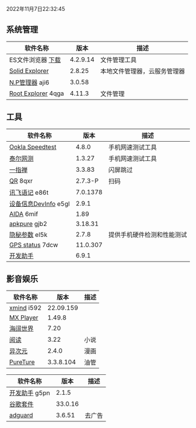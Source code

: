 2022年11月7日22:32:45

## 系统管理

| 软件名称                                                     | 版本     | 描述                         |
| ------------------------------------------------------------ | -------- | ---------------------------- |
| ES文件浏览器 [下载](https://pan.lanzoub.com/b0f1d7s2h)       | 4.2.9.14 | 文件管理工具                 |
| [Solid Explorer](https://pan.lanzoub.com/b0f19gdfa)          | 2.8.25   | 本地文件管理器，云服务管理器 |
| [N.P管理器](https://pan.lanzoub.com/b06m0cevg?pwd=aji6)  aji6 | 3.0.58   |                              |
| [Root Explorer](https://pan.lanzoub.com/b06ll1dfi?pwd=4qga)  4qga | 4.11.3   | 文件管理                     |



## 工具

| 软件名称                                                     | 版本     | 描述                       |
| ------------------------------------------------------------ | -------- | -------------------------- |
| [Ookla Speedtest](https://pan.lanzoub.com/b0f19i6af)         | 4.8.0    | 手机网速测试工具           |
| [泰尔网测](https://www.coolapk.com/apk/com.knowyou.perception) | 1.3.27   | 手机网速测试工具           |
| [一指禅](https://estar.lanzoub.com/11o)                      | 3.3.83   | 闪屏跳过                   |
| [QR](https://www.lanzoub.com/b06lnskqf?pwd=8qxr)  8qxr       | 2.7\.3-P | 扫码                       |
| [讯飞语记](https://pan.lanzoub.com/b06llc0sj?pwd=e86t) e86t  | 7.0.1378 |                            |
| [设备信息DevInfo](https://pan.lanzoub.com/b06mcp2le?pwd=e5gl)  e5gl | 2.9.1    |                            |
| [AIDA](https://www.lanzoub.com/b06lo9kqh?pwd=6mif)  6mif     | 1.89     |                            |
| [apkpure](https://www.lanzoub.com/b06ljuo9a?pwd=gjb2)  gjb2  | 3.18.31  |                            |
| [隐秘参数](https://myqqjd.lanzoub.com/b06mhavbi?pwd=el5k)  el5k | 2.7.8    | 提供手机硬件检测和性能测试 |
| [GPS status](https://myqqjd.lanzoub.com/b06ltxx5i?pwd=7dcw)  7dcw | 11.0.307 |                            |
| [开发助手](https://pan.lanzoub.com/b06lmdxmd)                | 6.9.1    |                            |



## 影音娱乐

| 软件名称                                                   | 版本      | 描述 |
| ---------------------------------------------------------- | --------- | ---- |
| [xmind](https://pan.lanzoub.com/b06lkjpah?pwd=i592)   i592 | 22.09.159 |      |
| [MX Player](https://pan.lanzoub.com/b0f19eo3c)             | 1.49.8    |      |
| [海阔世界](https://haikuo.lanzoub.com/u/GoldRiver)         | 7.20      |      |
| [阅读](https://www.coolapk.com/apk/256030)                 | 3.22      | 小说 |
| [异次元](https://www.lanzoub.com/b595600)                  | 2.4.0     | 漫画 |
| [PureTure](https://pan.lanzoub.com/b0f2lkrab)              | 3.3.8.104 | 油管 |





| 软件名称                                                    | 版本    | 描述   |
| ----------------------------------------------------------- | ------- | ------ |
| [开发助手](https://pan.lanzoub.com/b06m5xvtc?pwd=g5pn) g5pn | 2.1.5   |        |
| [谷歌套件]( https://pan.lanzoub.com/b0f195fyf)              | 33.0.16 |        |
| [adguard](https://pan.lanzoub.com/b0f19420h)                | 3.6.51  | 去广告 |

